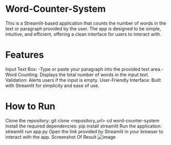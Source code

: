 # Word-Counter-System
This is a Streamlit-based application that counts the number of words in the text or paragraph provided by the user. The app is designed to be simple, intuitive, and efficient, offering a clean interface for users to interact with.

# Features
Input Text Box: -Type or paste your paragraph into the provided text area.-
Word Counting: Displays the total number of words in the input text.
Validation: Alerts users if the input is empty.
User-Friendly Interface: Built with Streamlit for simplicity and ease of use.
# How to Run
Clone the repository:
git clone <repository_url>
cd word-counter-system
Install the required dependencies:
pip install streamlit
Run the application:
streamlit run app.py
Open the link provided by Streamlit in your browser to interact with the app.
Screenshot Of Result 
![image](https://github.com/user-attachments/assets/88997e44-ebbd-410d-a935-520465f2bf35)
